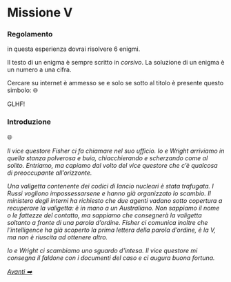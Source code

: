 # Missione V

### Regolamento
in questa esperienza dovrai risolvere 6 enigmi. 

Il testo di un enigma è sempre scritto in *corsivo*. La soluzione di un enigma è un numero a una cifra.

Cercare su internet è ammesso se e solo se sotto al titolo è presente questo simbolo: 🌐

GLHF!

### Introduzione
🌐

<i>Il vice questore Fisher ci fa chiamare nel suo ufficio. Io e Wright arriviamo in quella stanza polverosa e buia, chiacchierando e scherzando come al solito. Entriamo, ma capiamo dal volto del vice questore che c’è qualcosa di preoccupante all’orizzonte. 

Una valigetta contenente dei codici di lancio nucleari è stata trafugata. I Russi vogliono impossessarsene e hanno già organizzato lo scambio. Il ministero degli interni ha richiesto che due agenti vadano sotto copertura a recuperare la valigetta: è in mano a un Australiano. Non sappiamo il nome o le fattezze del contatto, ma sappiamo che consegnerà la valigetta soltanto a fronte di una parola d’ordine. Fisher ci comunica inoltre che l’intelligence ha già scoperto la prima lettera della parola d’ordine, è la V, ma non è riuscita ad ottenere altro. 

Io e Wright ci scambiamo uno sguardo d'intesa. Il vice questore mi consegna il faldone con i documenti del caso e ci augura buona fortuna.<i/>

[Avanti ➡️](https://github.com/jhonfreddo/missione-V/tree/main/a%20-%20intermediario#intermediario)
